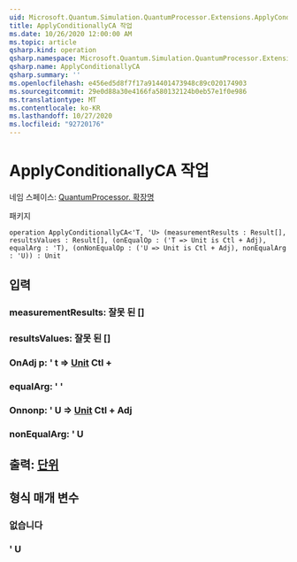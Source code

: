 ```yaml
---
uid: Microsoft.Quantum.Simulation.QuantumProcessor.Extensions.ApplyConditionallyCA
title: ApplyConditionallyCA 작업
ms.date: 10/26/2020 12:00:00 AM
ms.topic: article
qsharp.kind: operation
qsharp.namespace: Microsoft.Quantum.Simulation.QuantumProcessor.Extensions
qsharp.name: ApplyConditionallyCA
qsharp.summary: ''
ms.openlocfilehash: e456ed5d8f7f17a914401473948c89c020174903
ms.sourcegitcommit: 29e0d88a30e4166fa580132124b0eb57e1f0e986
ms.translationtype: MT
ms.contentlocale: ko-KR
ms.lasthandoff: 10/27/2020
ms.locfileid: "92720176"
---
```

# <a name="applyconditionallyca-operation"></a>ApplyConditionallyCA 작업

네임 스페이스: [QuantumProcessor. 확장명](xref:Microsoft.Quantum.Simulation.QuantumProcessor.Extensions)

패키지 [](https://nuget.org/packages/)




```qsharp
operation ApplyConditionallyCA<'T, 'U> (measurementResults : Result[], resultsValues : Result[], (onEqualOp : ('T => Unit is Ctl + Adj), equalArg : 'T), (onNonEqualOp : ('U => Unit is Ctl + Adj), nonEqualArg : 'U)) : Unit
```


## <a name="input"></a>입력

### <a name="measurementresults--__invalidresult__"></a>measurementResults: __잘못 <Result> 된__ []




### <a name="resultsvalues--__invalidresult__"></a>resultsValues: __잘못 <Result> 된__ []




### <a name="onequalop--t--unit-ctl--adj"></a>OnAdj p: ' t => [Unit](xref:microsoft.quantum.lang-ref.unit) Ctl +




### <a name="equalarg--t"></a>equalArg: ' '




### <a name="onnonequalop--u--unit-ctl--adj"></a>Onnonp: ' U => [Unit](xref:microsoft.quantum.lang-ref.unit) Ctl + Adj




### <a name="nonequalarg--u"></a>nonEqualArg: ' U





## <a name="output--unit"></a>출력: [단위](xref:microsoft.quantum.lang-ref.unit)



## <a name="type-parameters"></a>형식 매개 변수

### <a name="t"></a>없습니다


### <a name="u"></a>' U

